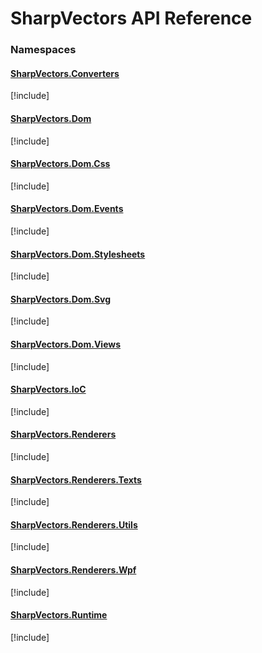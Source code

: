 # SharpVectors API Reference

### [](#namespaces)Namespaces

#### [SharpVectors.Converters](xref:SharpVectors.Converters)
[!include[](../namespaces/SharpVectors.Converters.md)]

#### [SharpVectors.Dom](xref:SharpVectors.Dom)
[!include[](../namespaces/SharpVectors.Dom.md)]

#### [SharpVectors.Dom.Css](xref:SharpVectors.Dom.Css)
[!include[](../namespaces/SharpVectors.Dom.Css.md)]

#### [SharpVectors.Dom.Events](xref:SharpVectors.Dom.Events)
[!include[](../namespaces/SharpVectors.Dom.Events.md)]

#### [SharpVectors.Dom.Stylesheets](xref:SharpVectors.Dom.Stylesheets)
[!include[](../namespaces/SharpVectors.Dom.Stylesheets.md)]

#### [SharpVectors.Dom.Svg](xref:SharpVectors.Dom.Svg)
[!include[](../namespaces/SharpVectors.Dom.Svg.md)]

#### [SharpVectors.Dom.Views](xref:SharpVectors.Dom.Views)
[!include[](../namespaces/SharpVectors.Dom.Views.md)]

#### [SharpVectors.IoC](xref:SharpVectors.IoC)
[!include[](../namespaces/SharpVectors.IoC.md)]

#### [SharpVectors.Renderers](xref:SharpVectors.Renderers)
[!include[](../namespaces/SharpVectors.Renderers.md)]

#### [SharpVectors.Renderers.Texts](xref:SharpVectors.Renderers.Texts)
[!include[](../namespaces/SharpVectors.Renderers.Texts.md)]

#### [SharpVectors.Renderers.Utils](xref:SharpVectors.Renderers.Utils)
[!include[](../namespaces/SharpVectors.Renderers.Utils.md)]

#### [SharpVectors.Renderers.Wpf](xref:SharpVectors.Renderers.Wpf)
[!include[](../namespaces/SharpVectors.Renderers.Wpf.md)]

#### [SharpVectors.Runtime](xref:SharpVectors.Runtime)
[!include[](../namespaces/SharpVectors.Runtime.md)]
